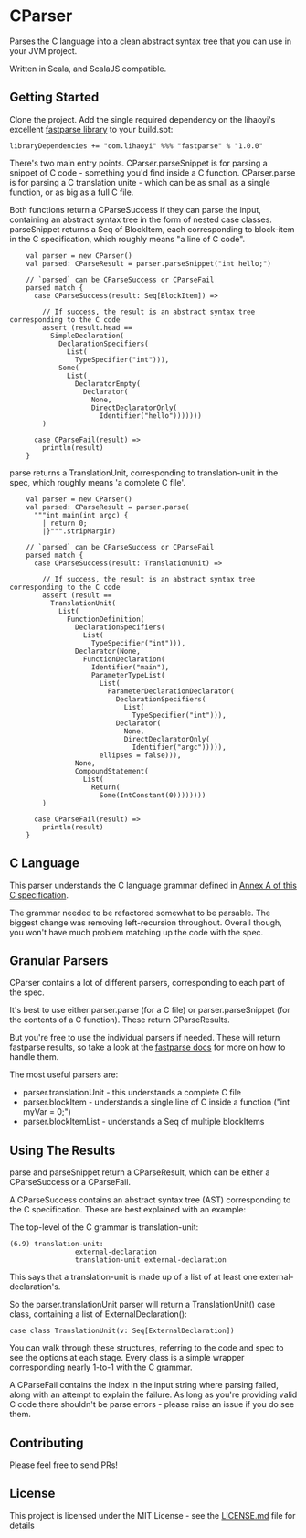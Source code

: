 # CParser

Parses the C language into a clean abstract syntax tree that you can use in your JVM project. 

Written in Scala, and ScalaJS compatible.

## Getting Started

Clone the project.  Add the single required dependency on the lihaoyi's excellent [fastparse library](https://github.com/lihaoyi/fastparse) to your build.sbt:

```
libraryDependencies += "com.lihaoyi" %%% "fastparse" % "1.0.0"
```

There's two main entry points.  CParser.parseSnippet is for parsing a snippet of C code - something you'd find inside a C function.
CParser.parse is for parsing a C translation unite - which can be as small as a single function, or as big as a full C file. 

Both functions return a CParseSuccess if they can parse the input, containing an abstract syntax tree in the form of nested case classes.
parseSnippet returns a Seq of BlockItem, each corresponding to block-item in the C specification, which roughly means "a line of C code". 

```
    val parser = new CParser()
    val parsed: CParseResult = parser.parseSnippet("int hello;")

    // `parsed` can be CParseSuccess or CParseFail
    parsed match {
      case CParseSuccess(result: Seq[BlockItem]) =>

        // If success, the result is an abstract syntax tree corresponding to the C code
        assert (result.head ==
          SimpleDeclaration(
            DeclarationSpecifiers(
              List(
                TypeSpecifier("int"))),
            Some(
              List(
                DeclaratorEmpty(
                  Declarator(
                    None,
                    DirectDeclaratorOnly(
                      Identifier("hello")))))))
        )

      case CParseFail(result) =>
        println(result)
    }
```

parse returns a TranslationUnit, corresponding to translation-unit in the spec, which roughly means 'a complete C file'.

```
    val parser = new CParser()
    val parsed: CParseResult = parser.parse(
      """int main(int argc) {
        | return 0;
        |}""".stripMargin)

    // `parsed` can be CParseSuccess or CParseFail
    parsed match {
      case CParseSuccess(result: TranslationUnit) =>

        // If success, the result is an abstract syntax tree corresponding to the C code
        assert (result ==
          TranslationUnit(
            List(
              FunctionDefinition(
                DeclarationSpecifiers(
                  List(
                    TypeSpecifier("int"))),
                Declarator(None,
                  FunctionDeclaration(
                    Identifier("main"),
                    ParameterTypeList(
                      List(
                        ParameterDeclarationDeclarator(
                          DeclarationSpecifiers(
                            List(
                              TypeSpecifier("int"))),
                          Declarator(
                            None,
                            DirectDeclaratorOnly(
                              Identifier("argc"))))),
                      ellipses = false))),
                None,
                CompoundStatement(
                  List(
                    Return(
                      Some(IntConstant(0))))))))
        )

      case CParseFail(result) =>
        println(result)
    }
```

## C Language
This parser understands the C language grammar defined in [Annex A of this C specification](https://port70.net/~nsz/c/c11/n1570.html#A).

The grammar needed to be refactored somewhat to be parsable.  The biggest change was removing left-recursion throughout.  Overall though, you won't have much problem matching up the code with the spec.

## Granular Parsers
CParser contains a lot of different parsers, corresponding to each part of the spec. 

It's best to use either parser.parse (for a C file) or parser.parseSnippet (for the contents of a C function).  These return CParseResults.

But you're free to use the individual parsers if needed.  These will return fastparse results, so take a look at the [fastparse docs](http://www.lihaoyi.com/fastparse/) for more on how to handle them.
 
The most useful parsers are:

* parser.translationUnit - this understands a complete C file
* parser.blockItem - understands a single line of C inside a function ("int myVar = 0;")
* parser.blockItemList - understands a Seq of multiple blockItems

## Using The Results
parse and parseSnippet return a CParseResult, which can be either a CParseSuccess or a CParseFail. 

A CParseSuccess contains an abstract syntax tree (AST) corresponding to the C specification.  These are best explained with an example:  

The top-level of the C grammar is translation-unit:

```
(6.9) translation-unit:
                external-declaration
                translation-unit external-declaration
```   

This says that a translation-unit is made up of a list of at least one external-declaration's.

So the parser.translationUnit parser will return a TranslationUnit() case class, containing a list of ExternalDeclaration():

```
case class TranslationUnit(v: Seq[ExternalDeclaration])
```

You can walk through these structures, referring to the code and spec to see the options at each stage.  Every class is a simple wrapper corresponding nearly 1-to-1 with the C grammar.  

A CParseFail contains the index in the input string where parsing failed, along with an attempt to explain the failure.  As long as you're providing valid C code there shouldn't be parse errors - please raise an issue if you do see them.  

## Contributing

Please feel free to send PRs!

## License

This project is licensed under the MIT License - see the [LICENSE.md](LICENSE.md) file for details
